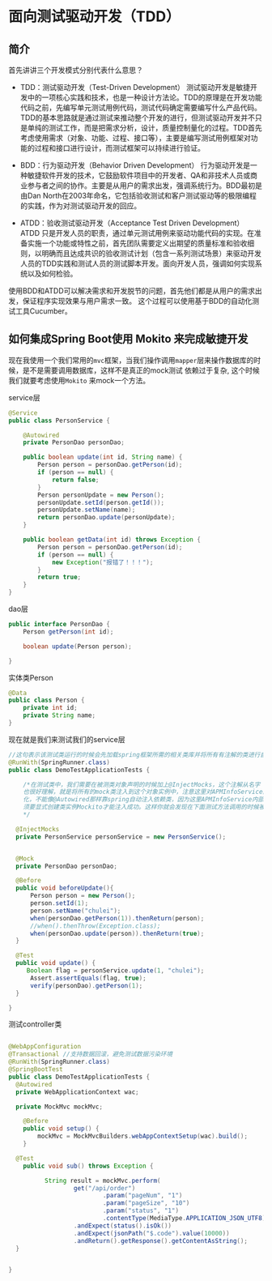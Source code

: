 # 面向测试驱动开发（TDD）

## 简介

首先讲讲三个开发模式分别代表什么意思？

* TDD：测试驱动开发（Test-Driven Development）
测试驱动开发是敏捷开发中的一项核心实践和技术，也是一种设计方法论。TDD的原理是在开发功能代码之前，先编写单元测试用例代码，测试代码确定需要编写什么产品代码。TDD的基本思路就是通过测试来推动整个开发的进行，但测试驱动开发并不只是单纯的测试工作，而是把需求分析，设计，质量控制量化的过程。TDD首先考虑使用需求（对象、功能、过程、接口等），主要是编写测试用例框架对功能的过程和接口进行设计，而测试框架可以持续进行验证。

* BDD：行为驱动开发（Behavior Driven Development）
行为驱动开发是一种敏捷软件开发的技术，它鼓励软件项目中的开发者、QA和非技术人员或商业参与者之间的协作。主要是从用户的需求出发，强调系统行为。BDD最初是由Dan North在2003年命名，它包括验收测试和客户测试驱动等的极限编程的实践，作为对测试驱动开发的回应。

* ATDD：验收测试驱动开发（Acceptance Test Driven Development）
 ATDD 只是开发人员的职责，通过单元测试用例来驱动功能代码的实现。在准备实施一个功能或特性之前，首先团队需要定义出期望的质量标准和验收细则，以明确而且达成共识的验收测试计划（包含一系列测试场景）来驱动开发人员的TDD实践和测试人员的测试脚本开发。面向开发人员，强调如何实现系统以及如何检验。

使用BDD和ATDD可以解决需求和开发脱节的问题，首先他们都是从用户的需求出发，保证程序实现效果与用户需求一致。
这个过程可以使用基于BDD的自动化测试工具Cucumber。

## 如何集成Spring Boot使用 Mokito 来完成敏捷开发

现在我使用一个我们常用的`mvc`框架，当我们操作调用`mapper`层来操作数据库的时候，是不是需要调用数据库，这样不是真正的mock测试 依赖过于复杂, 这个时候我们就要考虑使用`Mokito` 来mock一个方法。

service层

```java
@Service
public class PersonService {

    @Autowired
    private PersonDao personDao;

    public boolean update(int id, String name) {
        Person person = personDao.getPerson(id);
        if (person == null) {
            return false;
        }
        Person personUpdate = new Person();
        personUpdate.setId(person.getId());
        personUpdate.setName(name);
        return personDao.update(personUpdate);
    }

    public boolean getData(int id) throws Exception {
        Person person = personDao.getPerson(id);
        if (person == null) {
            new Exception("报错了！！！");
        }
        return true;
    }
}

```

dao层

```java
public interface PersonDao {
    Person getPerson(int id);

    boolean update(Person person);

}
```

实体类Person

```java
@Data
public class Person {
    private int id;
    private String name;
}
```

现在就是我们来测试我们的service层

```java
//这句表示该测试类运行的时候会先加载spring框架所需的相关类库并将所有有注解的类进行自动依赖注入。
@RunWith(SpringRunner.class) 
public class DemoTestApplicationTests {

    /*在测试类中，我们需要在被测类对象声明的时候加上@InjectMocks，这个注解从名字
    也很好理解，就是将所有的mock类注入到这个对象实例中，注意这里对APMInfoService的创建必须要通过new来初始
    化，不能像@Autowired那样靠spring自动注入依赖类，因为这里APMInfoService内部依赖的类都是Mock的对象，必
    须要显式创建类实例Mockito才能注入成功。这样你就会发现在下面测试方法调用的时候被测类就不会再是null了。
    */

  @InjectMocks
  private PersonService personService = new PersonService();


  @Mock
  private PersonDao personDao;

  @Before
  public void beforeUpdate(){
      Person person = new Person();
      person.setId(1);
      person.setName("chulei");
      when(personDao.getPerson(1)).thenReturn(person);
      //when().thenThrow(Exception.class);
      when(personDao.update(person)).thenReturn(true);
  }

  @Test
  public void update() {
     Boolean flag = personService.update(1, "chulei");
      Assert.assertEquals(flag, true);
      verify(personDao).getPerson(1);
  }

}
```

测试controller类

```java

@WebAppConfiguration
@Transactional //支持数据回滚，避免测试数据污染环境
@RunWith(SpringRunner.class)
@SpringBootTest
public class DemoTestApplicationTests {
  @Autowired
  private WebApplicationContext wac;

  private MockMvc mockMvc;

    @Before
    public void setup() {
        mockMvc = MockMvcBuilders.webAppContextSetup(wac).build();
    }

  @Test
    public void sub() throws Exception {

          String result = mockMvc.perform(
                  get("/api/order")
                          .param("pageNum", "1")
                          .param("pageSize", "10")
                          .param("status", "1")
                          .contentType(MediaType.APPLICATION_JSON_UTF8))
                  .andExpect(status().isOk())
                  .andExpect(jsonPath("$.code").value(10000))
                  .andReturn().getResponse().getContentAsString();
  }


}  
```